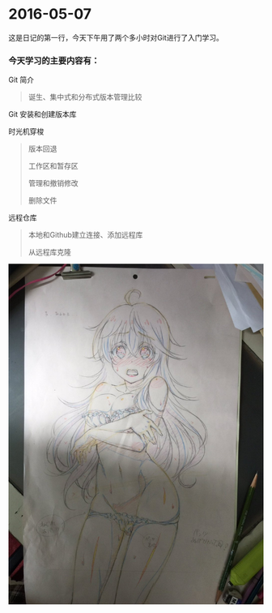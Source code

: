 # 2016-05-07



这是日记的第一行，今天下午用了两个多小时对Git进行了入门学习。

### 今天学习的主要内容有：

Git 简介

> 诞生、集中式和分布式版本管理比较

Git 安装和创建版本库

时光机穿梭

> 版本回退
>
> 工作区和暂存区
>
> 管理和撤销修改
>
> 删除文件

远程仓库

> 本地和Github建立连接、添加远程库
>
> 从远程库克隆

  ![亚子原画](亚子原画.jpg)

